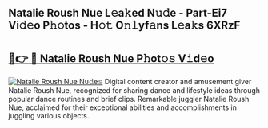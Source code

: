 ## Natalie Roush Nue L𝚎a𝚔ed N𝚞𝚍e - Part-Ei7 Vi𝚍𝚎o P𝚑𝚘tos - H𝚘𝚝 O𝚗𝚕yf𝚊ns L𝚎a𝚔s 6XRzF

# <h2><a href="http://kf5bbvo.oniu.top/?m=Natalie+Roush+Nue">🔗👉 🔴 Natalie Roush Nue P𝚑ot𝚘𝚜 V𝚒d𝚎o</a></h2>

[![Natalie Roush Nue Nu𝚍e𝚜](https://i.imgur.com/0qMVB7G.gif)](http://kf5bbvo.oniu.top/?m=Natalie+Roush+Nue)
Digital content creator and amusement giver Natalie Roush Nue, recognized for sharing dance and lifestyle ideas through popular dance routines and brief clips. Remarkable juggler Natalie Roush Nue, acclaimed for their exceptional abilities and accomplishments in juggling various objects.  
